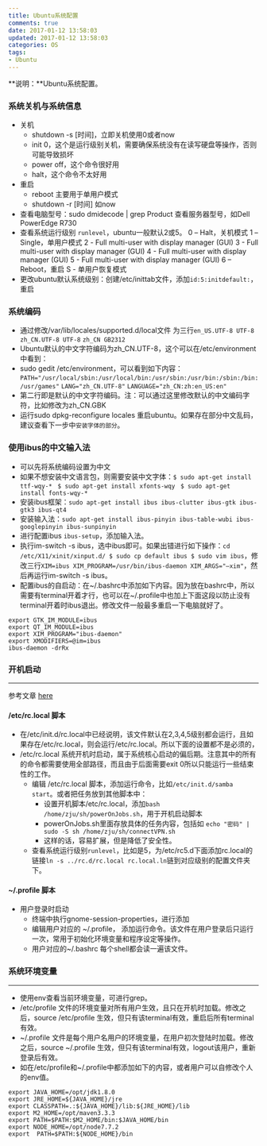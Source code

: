 ```yaml
---
title: Ubuntu系统配置
comments: true
date: 2017-01-12 13:58:03
updated: 2017-01-12 13:58:03
categories: OS
tags:
- Ubuntu
---
```


**说明：**Ubuntu系统配置。
<!-- more -->


### 系统关机与系统信息

* 关机
	* shutdown -s [时间]，立即关机使用0或者now
	* init 0，这个是运行级别关机，需要确保系统没有在读写硬盘等操作，否则可能导致损坏
	* power off，这个命令很好用
	* halt，这个命令不太好用
* 重启 
	* reboot 主要用于单用户模式
	* shutdown -r [时间] 如now
* 查看电脑型号：sudo dmidecode | grep Product 查看服务器型号，如Dell PowerEdge R730
* 查看系统运行级别 `runlevel`，ubuntu一般默认2或5。
	0 – Halt，关机模式
	1 – Single，单用户模式
	2 - Full multi-user with display manager (GUI)
	3 - Full multi-user with display manager (GUI)
	4 - Full multi-user with display manager (GUI)
	5 - Full multi-user with display manager (GUI)
	6 – Reboot，重启
	S - 单用户恢复模式
* 更改ubuntu默认系统级别：创建/etc/inittab文件，添加`id:5:initdefault:`，重启


### 系统编码

* 通过修改/var/lib/locales/supported.d/local文件 为三行`en_US.UTF-8 UTF-8` `zh_CN.UTF-8 UTF-8` `zh_CN GB2312`
* Ubuntu默认的中文字符编码为zh_CN.UTF-8，这个可以在/etc/environment中看到：
* sudo gedit /etc/environment，可以看到如下内容：
`PATH="/usr/local/sbin:/usr/local/bin:/usr/sbin:/usr/bin:/sbin:/bin:/usr/games"`  `LANG="zh_CN.UTF-8"` 
`LANGUAGE="zh_CN:zh:en_US:en"`
* 第二行即是默认的中文字符编码。注：可以通过这里修改默认的中文编码字符，比如修改为zh_CN.GBK
* 运行sudo dpkg-reconfigure locales 重启ubuntu。如果存在部分中文乱码，建议查看下一步中`安装字体的部分`。

### 使用ibus的中文输入法

* 可以先将系统编码设置为中文
* 如果不想安装中文语言包，则需要安装中文字体：`$ sudo apt-get install ttf-wqy-* ` `$ sudo apt-get install xfonts-wqy ` `$ sudo apt-get install fonts-wqy-*`
* 安装ibus框架：`sudo apt-get install ibus ibus-clutter ibus-gtk ibus-gtk3 ibus-qt4`
* 安装输入法：`sudo apt-get install ibus-pinyin ibus-table-wubi ibus-googlepinyin ibus-sunpinyin`
* 进行配置ibus `ibus-setup`，添加输入法。
* 执行im-switch -s ibus，选中ibus即可。如果出错进行如下操作：`cd /etc/X11/xinit/xinput.d/ $ sudo cp default ibus $ sudo vim ibus`，修改三行`XIM=ibus XIM_PROGRAM=/usr/bin/ibus-daemon XIM_ARGS="—xim"`，然后再运行im-switch -s ibus。
* 配置ibus的自启动：在~/.bashrc中添加如下内容。因为放在bashrc中，所以需要有terminal开着才行，也可以在~/.profile中也加上下面这段以防止没有terminal开着时ibus退出。修改文件一般最多重启一下电脑就好了。

```
export GTK_IM_MODULE=ibus  
export QT_IM_MODULE=ibus  
export XIM_PROGRAM="ibus-daemon"
export XMODIFIERS=@im=ibus 
ibus-daemon -drRx
```

### 开机启动
---
参考文章 [here](http://www.cnblogs.com/hongzg1982/articles/2101792.html)

#### /etc/rc.local 脚本
* 在/etc/init.d/rc.local中已经说明，该文件默认在2,3,4,5级别都会运行，且如果存在/etc/rc.local，则会运行/etc/rc.local。所以下面的设置都不是必须的，
* /etc/rc.local 系统开机时启动，属于系统核心启动的偏后期。注意其中的所有的命令都需要使用全部路径，而且由于后面需要exit 0所以只能运行一些结束性的工作。
	* 编辑 /etc/rc.local 脚本，添加运行命令，比如`/etc/init.d/samba start`。或者把任务放到其他脚本中：
		* 设置开机脚本/etc/rc.local，添加`bash /home/zju/sh/powerOnJobs.sh`，用于开机启动脚本
		* powerOnJobs.sh里面存放具体的任务内容，包括如 `echo "密码" | sudo -S sh /home/zju/sh/connectVPN.sh`
		* 这样的话，容易扩展，但是降低了安全性。
	* 查看系统运行级别`runlevel`，比如是5，为/etc/rc5.d下面添加rc.local的链接`ln -s ../rc.d/rc.local rc.local.ln`链到对应级别的配置文件夹下。

#### ~/.profile 脚本
* 用户登录时启动
	* 终端中执行gnome-session-properties，进行添加
	* 编辑用户对应的 ~/.profile， 添加运行命令。该文件在用户登录后只运行一次，常用于初始化环境变量和程序设定等操作。
	* 用户对应的~/.bashrc 每个shell都会读一遍该文件。



### 系统环境变量
---
* 使用env查看当前环境变量，可进行grep。
* /etc/profile 文件的环境变量对所有用户生效，且只在开机时加载。修改之后，source /etc/profile 生效，但只有该terminal有效，重启后所有terminal有效。
* ~/.profile 文件是每个用户名用户的环境变量，在用户初次登陆时加载。修改之后，source ~/.profile 生效，但只有该terminal有效，logout该用户，重新登录后有效。
* 如在/etc/profile和~/.profile中都添加如下的内容，或者用户可以自修改个人的env值。

```
export JAVA_HOME=/opt/jdk1.8.0
export JRE_HOME=${JAVA_HOME}/jre  
export CLASSPATH=.:${JAVA_HOME}/lib:${JRE_HOME}/lib  
export M2_HOME=/opt/maven3.3.3
export PATH=$PATH:$M2_HOME/bin:$JAVA_HOME/bin
export NODE_HOME=/opt/node7.7.2
export  PATH=$PATH:${NODE_HOME}/bin
```

